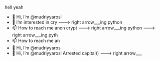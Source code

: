 hell yeah
- 👋 Hi, I’m @mudriyyarosl
- 👀 I’m interested in cry
---> right arrow___ing python
- 📫 How to reach me anon
 crypt
---> right arrow___ing python
---> right arrow___ing pyth
- 📫 How to reach me an
- 👋 Hi, I’m @mudriyyaros
- 👋 Hi, I’m @mudriyyarosl
Arrested capital))
---> right arrow___
